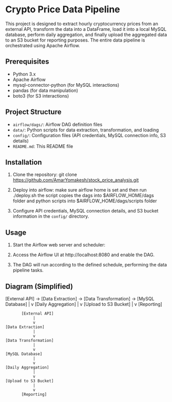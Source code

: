 # Crypto Price Data Pipeline

This project is designed to extract hourly cryptocurrency prices from an external API, transform the data into a DataFrame, load it into a local MySQL database, perform daily aggregation, and finally upload the aggregated data to an S3 bucket for reporting purposes. The entire data pipeline is orchestrated using Apache Airflow.

## Prerequisites

- Python 3.x
- Apache Airflow
- mysql-connector-python (for MySQL interactions)
- pandas (for data manipulation)
- boto3 (for S3 interactions)

## Project Structure

- `airflow/dags/`: Airflow DAG definition files
- `data/`: Python scripts for data extraction, transformation, and loading
- `config/`: Configuration files (API credentials, MySQL connection info, S3 details)
- `README.md`: This README file

## Installation

1. Clone the repository:
   git clone https://github.com/AmarYomakesh/stock_price_analysis.git

2. Deploy into airflow:
   make sure airflow home is set and then run ./deploy.sh
   the script copies the dags into $AIRFLOW_HOME/dags folder
   and python scripts into $AIRFLOW_HOME/dags/scripts folder

3. Configure API credentials, MySQL connection details, and S3 bucket information in the `config/` directory.

## Usage

1. Start the Airflow web server and scheduler:

2. Access the Airflow UI at http://localhost:8080 and enable the DAG.

3. The DAG will run according to the defined schedule, performing the data pipeline tasks.

## Diagram (Simplified)

[External API] -> [Data Extraction] -> [Data Transformation] -> [MySQL Database]
|
v
[Daily Aggregation]
|
v
[Upload to S3 Bucket]
|
v
[Reporting]

           [External API]
                |
                v
    [Data Extraction]
                |
                v
    [Data Transformation]
                |
                v
    [MySQL Database]
                |
                v
    [Daily Aggregation]
                |
                v
    [Upload to S3 Bucket]
                |
                v
           [Reporting]
